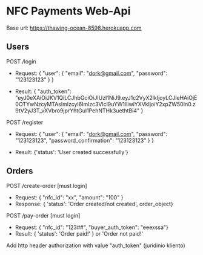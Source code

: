# NFC Payments Web-Api

Base url: https://thawing-ocean-8598.herokuapp.com

## Users
POST /login
- Request: {
  "user": {
    "email": "dork@gmail.com",
    "password": "123123123"
  }
}

- Result: 
{
  "auth_token": "eyJ0eXAiOiJKV1QiLCJhbGciOiJIUzI1NiJ9.eyJ1c2VyX2lkIjoyLCJleHAiOjE0OTYwNzcyMTAsImlzcyI6Imlzc3Vlcl9uYW1lIiwiYXVkIjoiY2xpZW50In0.z9tV2yJ3T_vXVbro9jprYhtGul1PehNTHk3uethtBi4"
}

POST /register
- Request: {
  "user": {
    "email": "dork@gmail.com",
    "password": "123123123",
    "password_confirmation": "123123123"
  }
}

- Result:
{'status': 'User created successfully'}

## Orders
POST /create-order [must login]
- Request: { "nfc_id": "xx", "amount": "100" }
- Response: { 'status': 'Order created/not created', order_object}

POST /pay-order
[must login]
- Request: { "nfc_id": "123##", "buyer_auth_token": "eeexssa"}
- Result: { 'status': 'Order paid!' } or 'Order not paid!'

Add http header authorization with value "auth_token" (juridinio kliento)